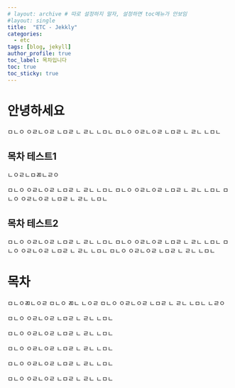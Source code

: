 ```yaml
---
# layout: archive # 따로 설정하지 말자, 설정하면 toc메뉴가 안보임
#layout: single
title:  "ETC - Jekkly"
categories:
  - etc
tags: [blog, jekyll]
author_profile: true
toc_label: 목차입니다
toc: true
toc_sticky: true
---
```


# 안녕하세요


ㅁㄴㅇ
ㅇㄹㄴㅇㄹ
ㄴㅁㄹ
ㄴ
ㄹㄴ
ㄴㅁㄴ
ㅁㄴㅇ
ㅇㄹㄴㅇㄹ
ㄴㅁㄹ
ㄴ
ㄹㄴ
ㄴㅁㄴ
## 목차 테스트1
ㄴㅇㄹㄴㅁㄻㄴㄹㅇ

ㅁㄴㅇ
ㅇㄹㄴㅇㄹ
ㄴㅁㄹ
ㄴ
ㄹㄴ
ㄴㅁㄴ
ㅁㄴㅇ
ㅇㄹㄴㅇㄹ
ㄴㅁㄹ
ㄴ
ㄹㄴ
ㄴㅁㄴ
ㅁㄴㅇ
ㅇㄹㄴㅇㄹ
ㄴㅁㄹ
ㄴ
ㄹㄴ
ㄴㅁㄴ
## 목차 테스트2 

ㅁㄴㅇ
ㅇㄹㄴㅇㄹ
ㄴㅁㄹ
ㄴ
ㄹㄴ
ㄴㅁㄴ
ㅁㄴㅇ
ㅇㄹㄴㅇㄹ
ㄴㅁㄹ
ㄴ
ㄹㄴ
ㄴㅁㄴ
ㅁㄴㅇ
ㅇㄹㄴㅇㄹ
ㄴㅁㄹ
ㄴ
ㄹㄴ
ㄴㅁㄴ
ㅁㄴㅇ
ㅇㄹㄴㅇㄹ
ㄴㅁㄹ
ㄴ
ㄹㄴ
ㄴㅁㄴ
# 목차
ㅁㄴㅇㄻㄴㅇㄹ
ㅁㄴㅇ
ㄻㄴ
ㄴㅇㄹ
ㅁㄴㅇ
ㅇㄹㄴㅇㄹ
ㄴㅁㄹ
ㄴ
ㄹㄴ
ㄴㅁㄴ
ㄴㄹㅇ


ㅁㄴㅇ
ㅇㄹㄴㅇㄹ
ㄴㅁㄹ
ㄴ
ㄹㄴ
ㄴㅁㄴ

ㅁㄴㅇ
ㅇㄹㄴㅇㄹ
ㄴㅁㄹ
ㄴ
ㄹㄴ
ㄴㅁㄴ

ㅁㄴㅇ
ㅇㄹㄴㅇㄹ
ㄴㅁㄹ
ㄴ
ㄹㄴ
ㄴㅁㄴ

ㅁㄴㅇ
ㅇㄹㄴㅇㄹ
ㄴㅁㄹ
ㄴ
ㄹㄴ
ㄴㅁㄴ

ㅁㄴㅇ
ㅇㄹㄴㅇㄹ
ㄴㅁㄹ
ㄴ
ㄹㄴ
ㄴㅁㄴ


